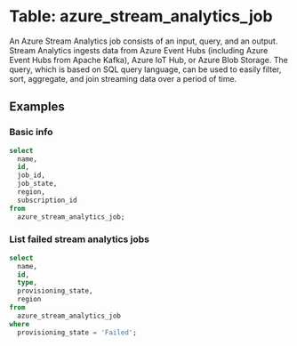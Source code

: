 # Table: azure_stream_analytics_job

An Azure Stream Analytics job consists of an input, query, and an output. Stream Analytics ingests data from Azure Event Hubs (including Azure Event Hubs from Apache Kafka), Azure IoT Hub, or Azure Blob Storage. The query, which is based on SQL query language, can be used to easily filter, sort, aggregate, and join streaming data over a period of time.

## Examples

### Basic info

```sql
select
  name,
  id,
  job_id,
  job_state,
  region,
  subscription_id
from
  azure_stream_analytics_job;
```

### List failed stream analytics jobs

```sql
select
  name,
  id,
  type,
  provisioning_state,
  region
from
  azure_stream_analytics_job
where
  provisioning_state = 'Failed';
```